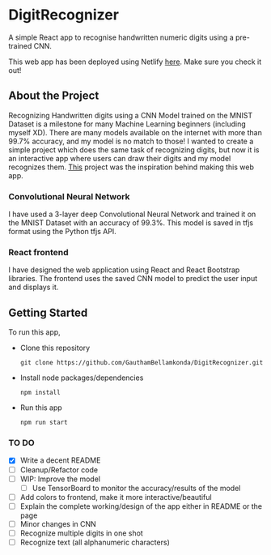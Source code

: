 # DigitRecognizer
A simple React app to recognise handwritten numeric digits using a pre-trained CNN.

This web app has been deployed using Netlify [here](https://digitrecognizer.netlify.app/). Make sure you check it out!

## About the Project
Recognizing Handwritten digits using a CNN Model trained on the MNIST Dataset is a milestone for many Machine Learning beginners (including myself XD). There are many models available on the internet with more than 99.7% accuracy, and my model is no match to those! I wanted to create a simple project which does the same task of recognizing digits, but now it is an interactive app where users can draw their digits and my model recognizes them. [This](https://github.com/ixartz/handwritten-digit-recognition-tensorflowjs) project was the inspiration behind making this web app.

### Convolutional Neural Network
I have used a 3-layer deep Convolutional Neural Network and trained it on the MNIST Dataset with an accuracy of 99.3%. This model is saved in tfjs format using the Python tfjs API. 

### React frontend
I have designed the web application using React and React Bootstrap libraries. The frontend uses the saved CNN model to predict the user input and displays it.

## Getting Started
To run this app, 

 - Clone this repository
    ```shell
    git clone https://github.com/GauthamBellamkonda/DigitRecognizer.git
    ```
 - Install node packages/dependencies
    ```shell
    npm install
    ```
 - Run this app
    ```shell
    npm run start
    ```

### TO DO
- [x] Write a decent README
- [ ] Cleanup/Refactor code
- [ ] WIP: Improve the model
  - [ ] Use TensorBoard to monitor the accuracy/results of the model
- [ ] Add colors to frontend, make it more interactive/beautiful
- [ ] Explain the complete working/design of the app either in README or the page
- [ ] Minor changes in CNN
- [ ] Recognize multiple digits in one shot
- [ ] Recognize text (all alphanumeric characters)

